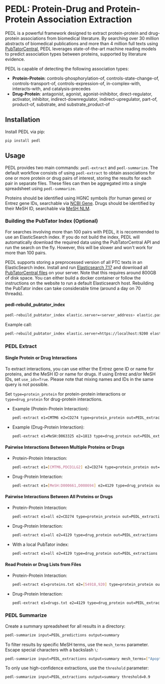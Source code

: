 # PEDL: Protein-Drug and Protein-Protein Association Extraction

PEDL is a powerful framework designed to extract protein-protein and drug-protein associations from biomedical literature. By searching over 30 million abstracts of biomedical publications and more than 4 million full texts using [PubTatorCentral](https://www.ncbi.nlm.nih.gov/research/pubtator/), PEDL leverages state-of-the-art machine reading models to predict association types between proteins, supported by literature evidence.

PEDL is capable of detecting the following association types:

- **Protein-Protein**: controls-phosphorylation-of, controls-state-change-of, controls-transport-of, controls-expression-of, in-complex-with, interacts-with, and catalysis-precedes 
- **Drug-Protein**: antagonist, agonist, agonist-inihibitor, direct-regulator, activator, inhibitor, indirect-downregulator, indirect-upregulator, part-of, product-of, substrate, and substrate\_product-of

## Installation

Install PEDL via pip:

```
pip install pedl
```

## Usage

PEDL provides two main commands: `pedl-extract` and `pedl-summarize`. The default workflow consists of using `pedl-extract` to obtain associations for one or more protein or drug pairs of interest, storing the results for each pair in separate files. These files can then be aggregated into a single spreadsheet using `pedl-summarize`.

Proteins should be identified using HGNC symbols (for human genes) or Entrez gene IDs, searchable via [NCBI Gene](https://www.ncbi.nlm.nih.gov/gene). Drugs should be identified by their MeSH ID, searchable via [MeSH NLM](https://meshb.nlm.nih.gov/).

### Building the PubTator Index (Optional)

For searches involving more than 100 pairs with PEDL, it is recommended to use an ElasticSearch index. If you do not build the index, PEDL will automatically download the required data using the PubTatorCentral API and run the search on the fly. However, this will be slower and won't work for more than 100 pairs.

PEDL supports storing a preprocessed version of all PTC texts in an ElasticSearch index. Install and run [Elasticsearch 7.17](https://www.elastic.co/guide/en/elasticsearch/reference/master/install-elasticsearch.html) and download all [PubTatorCentral files](https://ftp.ncbi.nlm.nih.gov/pub/lu/PubTatorCentral/PubTatorCentral_BioCXML/) on your server. Note that this requires around 800GB of disk space. You can either build a docker container or follow the instructions on the website to run a default Elasticsearch host. Rebuilding the PubTator index can take considerable time (around a day on 70 threads).

#### pedl-rebuild_pubtator_index

```bash
pedl-rebuild_pubtator_index elastic.server=<server_address> elastic.password=<password> elastic.ca_certs=<path_to_certs> pubtator_file=<path_to_pubtator_file> n_processes=<number of processes>
```

Example call:

```bash
pedl-rebuild_pubtator_index elastic.server=https://localhost:9200 elastic.password=Naifojair141+123cIlPo7fu elastic.ca_certs=/home/pedl/http_ca.crt pubtator_file=/home/pedl/output/BioCXML n_processes=10
```

### PEDL Extract

#### Single Protein or Drug Interactions

To extract interactions, you can use either the Entrez gene ID or name for proteins, and the MeSH ID or name for drugs. If using Entrez and/or MeSH IDs, set `use_ids=True`. Please note that mixing names and IDs in the same query is not possible.

Set `type=protein_protein` for protein-protein interactions or `type=drug_protein` for drug-protein interactions.

- Example (Protein-Protein Interaction):

  ```bash
  pedl-extract e1=CMTM6 e2=CD274 type=protein_protein out=PEDL_extractions
  ```

- Example (Drug-Protein Interaction):

  ```bash
  pedl-extract e1=MeSH:D063325 e2=1813 type=drug_protein out=PEDL_extractions use_ids=True
  ```

#### Pairwise Interactions Between Multiple Proteins or Drugs

- Protein-Protein Interaction:

  ```bash
  pedl-extract e1=[CMTM6,PDCD1LG2] e2=CD274 type=protein_protein out=PEDL_extractions
  ```

- Drug-Protein Interaction:

  ```bash
  pedl-extract e1=[MeSH:D000661,D008694] e2=4129 type=drug_protein out=PEDL_extractions use_ids=true
  ```

#### Pairwise Interactions Between All Proteins or Drugs

- Protein-Protein Interaction:

  ```bash
  pedl-extract e1=all e2=CD274 type=protein_protein out=PEDL_extractions use_ids=true
  ```

- Drug-Protein Interaction:

  ```bash
  pedl-extract e1=all e2=4129 type=drug_protein out=PEDL_extractions use_ids=true
  ```
- With a local PubTator index:
    
  ```bash
  pedl-extract e1=all e2=4129 type=drug_protein out=PEDL_extractions use_ids=true elastic.server=<server_address> elastic.password=<password> elastic.ca_certs=<path_to_certs> 
  ```

#### Read Protein or Drug Lists from Files

- Protein-Protein Interaction:

  ```bash
  pedl-extract e1=proteins.txt e2=[54918,920] type=protein_protein out=PEDL_extractions use_ids=true
  ```

- Drug-Protein Interaction:

  ```bash
  pedl-extract e1=drugs.txt e2=4129 type=drug_protein out=PEDL_extractions use_ids=true
  ```

### PEDL Summarize

Create a summary spreadsheet for all results in a directory:

```bash
pedl-summarize input=PEDL_predictions output=summary
```

To filter results by specific MeSH terms, use the `mesh_terms` parameter. Escape special characters with a backslash `\`:

```bash
pedl-summarize input=PEDL_extractions output=summary mesh_terms=["Apoptosis","Lymphoma\, B-Cell"]
```

To only use high-confidence extractions, use the `threshold` parameter:

```bash
pedl-summarize input=PEDL_extractions output=summary threshold=0.9
```